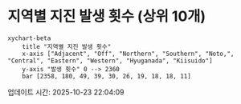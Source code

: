 # 지역별 지진 발생 횟수 (상위 10개)

```mermaid
xychart-beta
    title "지역별 지진 발생 횟수"
    x-axis ["Adjacent", "Off", "Northern", "Southern", "Noto,", "Central", "Eastern", "Western", "Hyuganada", "Kiisuido"]
    y-axis "발생 횟수" 0 --> 2360
    bar [2358, 180, 49, 39, 30, 26, 19, 18, 18, 11]
```

업데이트 시간: 2025-10-23 22:04:09
